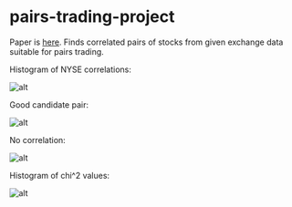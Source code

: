 pairs-trading-project
=====================

Paper is [here](http://www.stoneridgetechnology.com/uploads/file/PairsTradingSRTWhitePaper.pdf). Finds correlated pairs of stocks from given exchange data suitable for pairs trading. 

Histogram of NYSE correlations:

![alt](https://rawgithub.com/stakodiak/pairs-trading-project/master/plots/corr_histogram.svg)

Good candidate pair:

![alt](https://rawgithub.com/stakodiak/pairs-trading-project/master/plots/pairs_low_chi_2.svg)

No correlation:

![alt](https://rawgithub.com/stakodiak/pairs-trading-project/master/plots/pairs_high_chi_1.svg)

Histogram of chi^2 values:

![alt](https://rawgithub.com/stakodiak/pairs-trading-project/master/plots/chi_histogram.svg)

